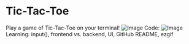 # Tic-Tac-Toe
Play a game of Tic-Tac-Toe on your terminal!
![Image](https://github.com/user-attachments/assets/538e221d-7a30-4590-95f8-72127a6119b5)
Code:
![Image](https://github.com/user-attachments/assets/81104a4b-c5c8-4be6-a8b2-e4b94e040806)
Learning: input(), frontend vs. backend, UI, GitHub README, ezgif
